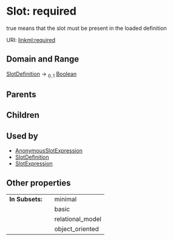 
# Slot: required


true means that the slot must be present in the loaded definition

URI: [linkml:required](https://w3id.org/linkml/required)


## Domain and Range

[SlotDefinition](SlotDefinition.md) &#8594;  <sub>0..1</sub> [Boolean](types/Boolean.md)

## Parents


## Children


## Used by

 * [AnonymousSlotExpression](AnonymousSlotExpression.md)
 * [SlotDefinition](SlotDefinition.md)
 * [SlotExpression](SlotExpression.md)

## Other properties

|  |  |  |
| --- | --- | --- |
| **In Subsets:** | | minimal |
|  | | basic |
|  | | relational_model |
|  | | object_oriented |

